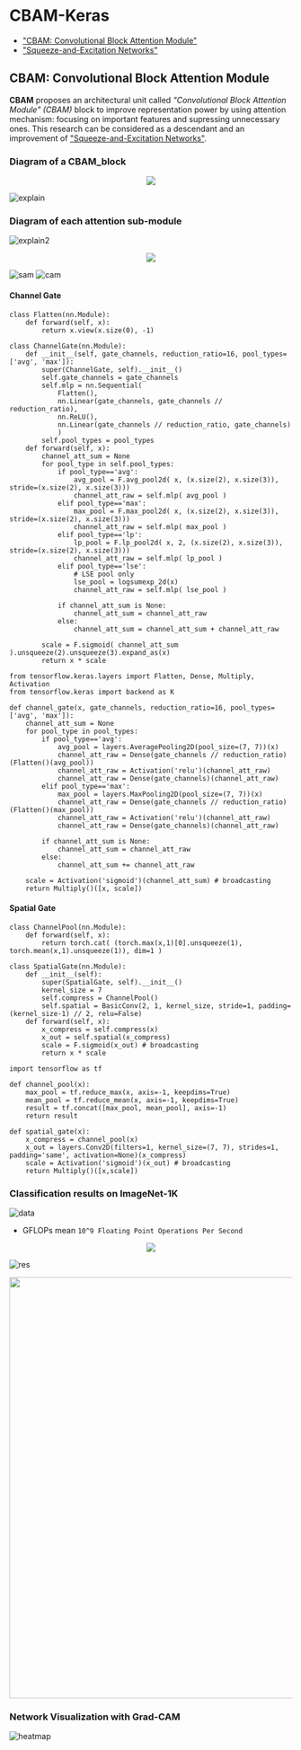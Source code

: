 # CBAM-Keras
* ["CBAM: Convolutional Block Attention Module"](https://arxiv.org/pdf/1807.06521) 
* ["Squeeze-and-Excitation Networks"](https://arxiv.org/pdf/1709.01507) 

## CBAM: Convolutional Block Attention Module
**CBAM** proposes an architectural unit called *"Convolutional Block Attention Module" (CBAM)* block to improve representation power by using attention mechanism: focusing on important features and supressing unnecessary ones.
This research can be considered as a descendant and an improvement of ["Squeeze-and-Excitation Networks"](https://arxiv.org/pdf/1709.01507).

### Diagram of a CBAM_block
<div align="center">
  <img src="https://github.com/kobiso/CBAM-keras/blob/master/figures/overview.png">
</div>

![explain](https://user-images.githubusercontent.com/8428372/227129861-489e1856-e23c-432a-b6a6-825423a182bc.png)

### Diagram of each attention sub-module

![explain2](https://user-images.githubusercontent.com/8428372/227129948-24a41392-8c0f-4f44-9f8a-057ed3492426.png)

<div align="center">
  <img src="https://github.com/kobiso/CBAM-keras/blob/master/figures/submodule.png">
</div>

![sam](https://user-images.githubusercontent.com/8428372/227132284-0d26d090-c775-4489-a235-87b92c5daafa.png)
![cam](https://user-images.githubusercontent.com/8428372/227132298-9fcc7c81-f458-4b77-8b45-ba1c9e0f88dc.png)

#### Channel Gate
```python3
class Flatten(nn.Module):
    def forward(self, x):
        return x.view(x.size(0), -1)

class ChannelGate(nn.Module):
    def __init__(self, gate_channels, reduction_ratio=16, pool_types=['avg', 'max']):
        super(ChannelGate, self).__init__()
        self.gate_channels = gate_channels
        self.mlp = nn.Sequential(
            Flatten(),
            nn.Linear(gate_channels, gate_channels // reduction_ratio),
            nn.ReLU(),
            nn.Linear(gate_channels // reduction_ratio, gate_channels)
            )
        self.pool_types = pool_types
    def forward(self, x):
        channel_att_sum = None
        for pool_type in self.pool_types:
            if pool_type=='avg':
                avg_pool = F.avg_pool2d( x, (x.size(2), x.size(3)), stride=(x.size(2), x.size(3)))
                channel_att_raw = self.mlp( avg_pool )
            elif pool_type=='max':
                max_pool = F.max_pool2d( x, (x.size(2), x.size(3)), stride=(x.size(2), x.size(3)))
                channel_att_raw = self.mlp( max_pool )
            elif pool_type=='lp':
                lp_pool = F.lp_pool2d( x, 2, (x.size(2), x.size(3)), stride=(x.size(2), x.size(3)))
                channel_att_raw = self.mlp( lp_pool )
            elif pool_type=='lse':
                # LSE pool only
                lse_pool = logsumexp_2d(x)
                channel_att_raw = self.mlp( lse_pool )

            if channel_att_sum is None:
                channel_att_sum = channel_att_raw
            else:
                channel_att_sum = channel_att_sum + channel_att_raw

        scale = F.sigmoid( channel_att_sum ).unsqueeze(2).unsqueeze(3).expand_as(x)
        return x * scale
```

```python3
from tensorflow.keras.layers import Flatten, Dense, Multiply, Activation
from tensorflow.keras import backend as K

def channel_gate(x, gate_channels, reduction_ratio=16, pool_types=['avg', 'max']):
    channel_att_sum = None
    for pool_type in pool_types:
        if pool_type=='avg':
            avg_pool = layers.AveragePooling2D(pool_size=(7, 7))(x)
            channel_att_raw = Dense(gate_channels // reduction_ratio)(Flatten()(avg_pool))
            channel_att_raw = Activation('relu')(channel_att_raw)
            channel_att_raw = Dense(gate_channels)(channel_att_raw)
        elif pool_type=='max':
            max_pool = layers.MaxPooling2D(pool_size=(7, 7))(x)
            channel_att_raw = Dense(gate_channels // reduction_ratio)(Flatten()(max_pool))
            channel_att_raw = Activation('relu')(channel_att_raw)
            channel_att_raw = Dense(gate_channels)(channel_att_raw)

        if channel_att_sum is None:
            channel_att_sum = channel_att_raw
        else:
            channel_att_sum += channel_att_raw

    scale = Activation('sigmoid')(channel_att_sum) # broadcasting
    return Multiply()([x, scale])
```

#### Spatial Gate
```python3
class ChannelPool(nn.Module):
    def forward(self, x):
        return torch.cat( (torch.max(x,1)[0].unsqueeze(1), torch.mean(x,1).unsqueeze(1)), dim=1 )

class SpatialGate(nn.Module):
    def __init__(self):
        super(SpatialGate, self).__init__()
        kernel_size = 7
        self.compress = ChannelPool()
        self.spatial = BasicConv(2, 1, kernel_size, stride=1, padding=(kernel_size-1) // 2, relu=False)
    def forward(self, x):
        x_compress = self.compress(x)
        x_out = self.spatial(x_compress)
        scale = F.sigmoid(x_out) # broadcasting
        return x * scale
```

```python3
import tensorflow as tf

def channel_pool(x):
    max_pool = tf.reduce_max(x, axis=-1, keepdims=True)
    mean_pool = tf.reduce_mean(x, axis=-1, keepdims=True)
    result = tf.concat([max_pool, mean_pool], axis=-1)
    return result

def spatial_gate(x):
    x_compress = channel_pool(x)
    x_out = layers.Conv2D(filters=1, kernel_size=(7, 7), strides=1, padding='same', activation=None)(x_compress)
    scale = Activation('sigmoid')(x_out) # broadcasting
    return Multiply()([x,scale])
```

### Classification results on ImageNet-1K
![data](https://user-images.githubusercontent.com/8428372/227132279-f65ae351-588b-4360-9b30-8dfad33910f0.png)
* GFLOPs mean `10^9 Floating Point Operations Per Second`
<div align="center">
  <img src="https://github.com/kobiso/CBAM-keras/blob/master/figures/exp4.png">
</div>

![res](https://user-images.githubusercontent.com/8428372/227133143-05dd7630-fed7-4702-9e20-cd4f5987e3e1.png)

<div align="center">
  <img src="https://github.com/kobiso/CBAM-keras/blob/master/figures/exp5.png"  width="750">
</div>

### Network Visualization with Grad-CAM

![heatmap](https://user-images.githubusercontent.com/8428372/227133712-ee8aac95-ab12-48d4-87c7-931ad3c9173a.png)
